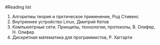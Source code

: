 #Reading list
1. Алгоритмы теория и прктическое применение, Род Стивенс
2. Внутреннее устройство Linux, Дмитрий Кетов
3. Компьюетрные сети. Принципы, технологии, протоколы, В. Олифер, Н. Олифер
4. Дискретная математика для программистов, Р. Хаггарти
